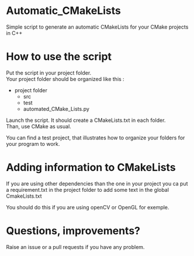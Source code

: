 # Automatic_CMakeLists
Simple script to generate an automatic CMakeLists for your CMake projects in C++

# How to use the script
Put the script in your project folder.  
Your project folder should be organized like this :  
- project folder  
  + src
  + test
  + automated_CMake_Lists.py

Launch the script. It should create a CMakeLists.txt in each folder.  
Than, use CMake as usual.

You can find a test project, that illustrates how to organize your folders
for your program to work.

# Adding information to CMakeLists

If you are using other dependencies than the one in your project you ca put a
requirement.txt in the project folder to add some text in the global CmakeLists.txt  

You should do this if you are using openCV or OpenGL for exemple.

# Questions, improvements?

Raise an issue or a pull requests if you have any problem.
